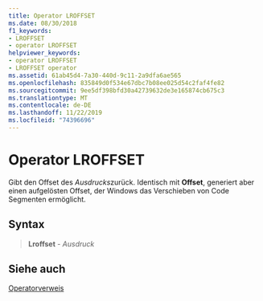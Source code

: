 ```yaml
---
title: Operator LROFFSET
ms.date: 08/30/2018
f1_keywords:
- LROFFSET
- operator LROFFSET
helpviewer_keywords:
- operator LROFFSET
- LROFFSET operator
ms.assetid: 61ab45d4-7a30-440d-9c11-2a9dfa6ae565
ms.openlocfilehash: 835849d0f534e67dbc7b08ee025d54c2faf4fe82
ms.sourcegitcommit: 9ee5df398bfd30a42739632de3e165874cb675c3
ms.translationtype: MT
ms.contentlocale: de-DE
ms.lasthandoff: 11/22/2019
ms.locfileid: "74396696"
---
```

# <a name="operator-lroffset"></a>Operator LROFFSET

Gibt den Offset des *Ausdrucks*zurück. Identisch mit **Offset**, generiert aber einen aufgelösten Offset, der Windows das Verschieben von Code Segmenten ermöglicht.

## <a name="syntax"></a>Syntax

> **Lroffset** - *Ausdruck*

## <a name="see-also"></a>Siehe auch

[Operatorverweis](operators-reference.md)
